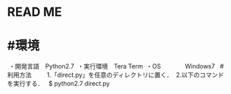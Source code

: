 # READ ME

#環境
===
  ・開発言語　Python2.7
  ・実行環境　Tera Term
  ・OS　　　　Windows7
  
#利用方法　　
  1.「direct.py」を任意のディレクトリに置く．
  2.以下のコマンドを実行する．
  
  $ python2.7 direct.py  　
